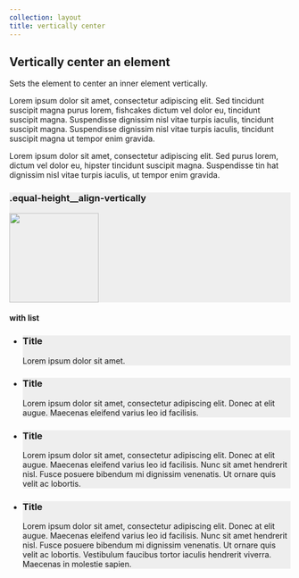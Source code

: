 ```yaml
---
collection: layout
title: vertically center
---
```


<div class="row equal-height">
    <div class="equal-height__item eight-col">
        <h2>Vertically center an element</h2>
        <p class="intro">Sets the element to center an inner element vertically.</p>
        <p>Lorem ipsum dolor sit amet, consectetur adipiscing elit. Sed tincidunt suscipit magna purus lorem, fishcakes dictum vel dolor eu, tincidunt suscipit magna. Suspendisse dignissim nisl vitae turpis iaculis, tincidunt suscipit magna. Suspendisse dignissim nisl vitae turpis iaculis, tincidunt suscipit magna ut tempor enim gravida.</p>
        <p>Lorem ipsum dolor sit amet, consectetur adipiscing elit. Sed purus lorem, dictum vel dolor eu, hipster tincidunt suscipit magna. Suspendisse tin hat dignissim nisl vitae turpis iaculis, ut tempor enim gravida.</p>
    </div>
    <div class="equal-height__item four-col last-col u-text-center equal-height__align-vertically" style="background-color: #eee">
      <h3>.equal-height__align-vertically</h3>
      <img src="https://assets.ubuntu.com/v1/095a11c1-picto-projectswelove-orange.svg" alt="" width="160">
    </div>
</div>

<div class="row equal-height">
    <h4>with list</h4>
    <ul class="no-bullets equal-height">
        <li class="equal-height__item three-col" style="background-color: #eee">
            <h3>Title</h3>
            <p>Lorem ipsum dolor sit amet.</p>
        </li>
        <li class="equal-height__item three-col" style="background-color: #eee">
            <h3>Title</h3>
            <p>Lorem ipsum dolor sit amet, consectetur adipiscing elit. Donec at elit augue. Maecenas eleifend varius leo id facilisis. </p>
        </li>
        <li class="equal-height__item three-col" style="background-color: #eee">
            <h3>Title</h3>
            <p>Lorem ipsum dolor sit amet, consectetur adipiscing elit. Donec at elit augue. Maecenas eleifend varius leo id facilisis. Nunc sit amet hendrerit nisl. Fusce posuere bibendum mi dignissim venenatis. Ut ornare quis velit ac lobortis. </p>
        </li>
        <li class="equal-height__item three-col last-col" style="background-color: #eee">
            <h3>Title</h3>
            <p>Lorem ipsum dolor sit amet, consectetur adipiscing elit. Donec at elit augue. Maecenas eleifend varius leo id facilisis. Nunc sit amet hendrerit nisl. Fusce posuere bibendum mi dignissim venenatis. Ut ornare quis velit ac lobortis. Vestibulum faucibus tortor iaculis hendrerit viverra. Maecenas in molestie sapien.</p>
        </li>
    </ul>
</div>
